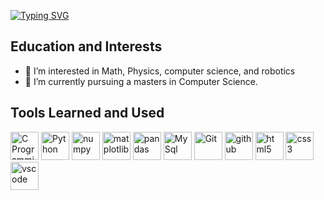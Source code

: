 
<a href="https://git.io/typing-svg"><img src="https://readme-typing-svg.herokuapp.com?font=Orbitron&weight=600&size=30&duration=6000&pause=1000&color=2CF767&width=435&lines=%3E+Welcome+to+my+page!;%3E+A+place+where+monst...;%3E+I+mean+clean+code;%3E+is+stashed+...;%3E+to+keep+the+world+safe...;%3E+From+horrible+practices;%3E+The+End;%3E+...;%3E+Why+are+you+still+here%3F;%3E+Nothing+better+to+do%3F;%3E+Oh+well+suit+yourself" alt="Typing SVG" /></a>

  
<h2>
  Education and Interests
</h2>
  <ul>
    <li>👀 I’m interested in Math, Physics, computer science, and robotics</li>
    <li>🌱 I’m currently pursuing a masters in Computer Science. </li>
  </ul>


<h2>
   Tools Learned and Used
</h2>
<p align="left">
  <img src="https://cdn.jsdelivr.net/gh/devicons/devicon@latest/icons/c/c-original.svg" alt="C Programming Language" width="45" height="45"/>
  <img src="https://cdn.jsdelivr.net/gh/devicons/devicon@latest/icons/python/python-original-wordmark.svg" alt="Python" width="45" height="45"/>
  <img src="https://cdn.jsdelivr.net/gh/devicons/devicon@latest/icons/numpy/numpy-original.svg" alt="numpy" width="45" height="45"/>
  <img src="https://cdn.jsdelivr.net/gh/devicons/devicon@latest/icons/matplotlib/matplotlib-original.svg" alt="matplotlib" width="45" height="45"/>
  <img src="https://cdn.jsdelivr.net/gh/devicons/devicon@latest/icons/pandas/pandas-original-wordmark.svg" alt="pandas" width="45" height="45"/>
  <img src="https://cdn.jsdelivr.net/gh/devicons/devicon@latest/icons/mysql/mysql-original-wordmark.svg" alt="MySql" width="45" height="45"/>
  <img src="https://cdn.jsdelivr.net/gh/devicons/devicon@latest/icons/git/git-original.svg" alt="Git" width="45" height="45"/>
  <img src="https://cdn.jsdelivr.net/gh/devicons/devicon@latest/icons/github/github-original.svg" alt="github" width="45" height="45"/>
  <img src="https://cdn.jsdelivr.net/gh/devicons/devicon@latest/icons/html5/html5-original.svg" alt="html5" width="45" height="45"/>
  <img src="https://cdn.jsdelivr.net/gh/devicons/devicon@latest/icons/css3/css3-original.svg" alt="css3" width="45" height="45"/>
  <img src="https://cdn.jsdelivr.net/gh/devicons/devicon@latest/icons/vscode/vscode-original.svg" alt="vscode" width="45" height="45"/>        
</p>
